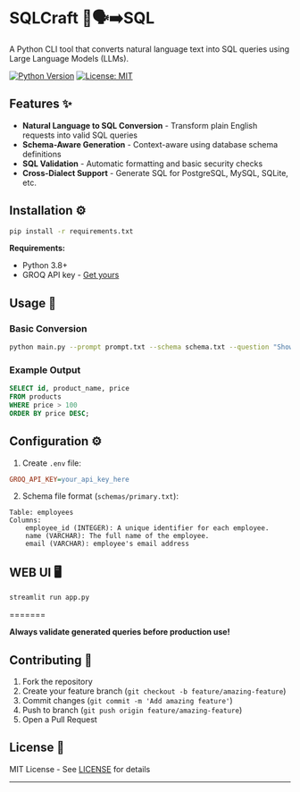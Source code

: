 # SQLCraft 🔄🗣️➡️SQL

A Python CLI tool that converts natural language text into SQL queries using Large Language Models (LLMs).

[![Python Version](https://img.shields.io/badge/python-3.8%2B-blue)](https://www.python.org/)
[![License: MIT](https://img.shields.io/badge/License-MIT-yellow.svg)](https://opensource.org/licenses/MIT)

## Features ✨

- **Natural Language to SQL Conversion** - Transform plain English requests into valid SQL queries
- **Schema-Aware Generation** - Context-aware using database schema definitions
- **SQL Validation** - Automatic formatting and basic security checks
- **Cross-Dialect Support** - Generate SQL for PostgreSQL, MySQL, SQLite, etc.

## Installation ⚙️

```bash
pip install -r requirements.txt
```

**Requirements:**
- Python 3.8+
- GROQ API key - [Get yours](https://console.groq.com/playground)

## Usage 🚀

### Basic Conversion
```bash
python main.py --prompt prompt.txt --schema schema.txt --question "Show users who joined this year"
```

### Example Output
```sql
SELECT id, product_name, price 
FROM products 
WHERE price > 100 
ORDER BY price DESC;
```

## Configuration ⚙️

1. Create `.env` file:
```ini
GROQ_API_KEY=your_api_key_here
```

2. Schema file format (`schemas/primary.txt`):
```text
Table: employees
Columns:
    employee_id (INTEGER): A unique identifier for each employee.
    name (VARCHAR): The full name of the employee.
    email (VARCHAR): employee's email address
```

## WEB UI 🖥️
```bash	
streamlit run app.py
```
=======

<!-- 
## Advanced Features 🔧

### Execute Directly Against Database
```bash
lingua-sql "Top 5 customers by purchases" --execute --db postgresql://user:pass@localhost/dbname
```

### Use Different LLM Backend
```bash
lingua-sql "Monthly sales report" --model sqlcoder-7b
```

### Generate for Specific SQL Dialect
```bash
lingua-sql "List inactive users" --dialect postgresql15
```

## Security Considerations 🔒

All generated queries undergo:
- Basic SQL injection prevention checks
- Read-only mode (configurable)
- Query whitelisting/blacklisting -->

**Always validate generated queries before production use!**

## Contributing 🤝

1. Fork the repository
2. Create your feature branch (`git checkout -b feature/amazing-feature`)
3. Commit changes (`git commit -m 'Add amazing feature'`)
4. Push to branch (`git push origin feature/amazing-feature`)
5. Open a Pull Request

## License 📄

MIT License - See [LICENSE](LICENSE) for details

---